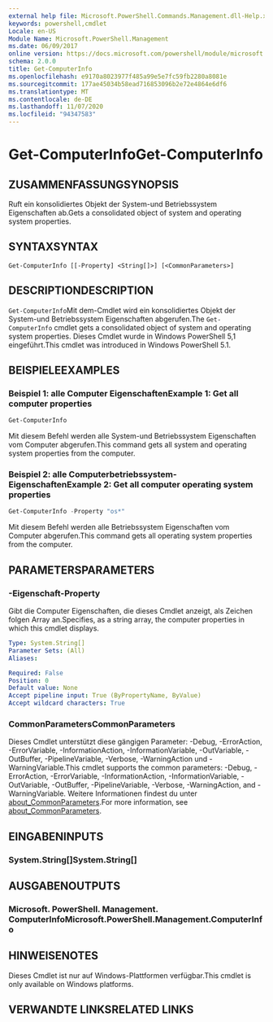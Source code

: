 ```yaml
---
external help file: Microsoft.PowerShell.Commands.Management.dll-Help.xml
keywords: powershell,cmdlet
Locale: en-US
Module Name: Microsoft.PowerShell.Management
ms.date: 06/09/2017
online version: https://docs.microsoft.com/powershell/module/microsoft.powershell.management/get-computerinfo?view=powershell-7&WT.mc_id=ps-gethelp
schema: 2.0.0
title: Get-ComputerInfo
ms.openlocfilehash: e9170a8023977f485a99e5e7fc59fb2280a8081e
ms.sourcegitcommit: 177ae45034b58ead716853096b2e72e4864e6df6
ms.translationtype: MT
ms.contentlocale: de-DE
ms.lasthandoff: 11/07/2020
ms.locfileid: "94347583"
---
```

# <span data-ttu-id="b8e14-103">Get-ComputerInfo</span><span class="sxs-lookup"><span data-stu-id="b8e14-103">Get-ComputerInfo</span></span>

## <span data-ttu-id="b8e14-104">ZUSAMMENFASSUNG</span><span class="sxs-lookup"><span data-stu-id="b8e14-104">SYNOPSIS</span></span>
<span data-ttu-id="b8e14-105">Ruft ein konsolidiertes Objekt der System-und Betriebssystem Eigenschaften ab.</span><span class="sxs-lookup"><span data-stu-id="b8e14-105">Gets a consolidated object of system and operating system properties.</span></span>

## <span data-ttu-id="b8e14-106">SYNTAX</span><span class="sxs-lookup"><span data-stu-id="b8e14-106">SYNTAX</span></span>

```
Get-ComputerInfo [[-Property] <String[]>] [<CommonParameters>]
```

## <span data-ttu-id="b8e14-107">DESCRIPTION</span><span class="sxs-lookup"><span data-stu-id="b8e14-107">DESCRIPTION</span></span>

<span data-ttu-id="b8e14-108">`Get-ComputerInfo`Mit dem-Cmdlet wird ein konsolidiertes Objekt der System-und Betriebssystem Eigenschaften abgerufen.</span><span class="sxs-lookup"><span data-stu-id="b8e14-108">The `Get-ComputerInfo` cmdlet gets a consolidated object of system and operating system properties.</span></span>
<span data-ttu-id="b8e14-109">Dieses Cmdlet wurde in Windows PowerShell 5,1 eingeführt.</span><span class="sxs-lookup"><span data-stu-id="b8e14-109">This cmdlet was introduced in Windows PowerShell 5.1.</span></span>

## <span data-ttu-id="b8e14-110">BEISPIELE</span><span class="sxs-lookup"><span data-stu-id="b8e14-110">EXAMPLES</span></span>

### <span data-ttu-id="b8e14-111">Beispiel 1: alle Computer Eigenschaften</span><span class="sxs-lookup"><span data-stu-id="b8e14-111">Example 1: Get all computer properties</span></span>

```powershell
Get-ComputerInfo
```

<span data-ttu-id="b8e14-112">Mit diesem Befehl werden alle System-und Betriebssystem Eigenschaften vom Computer abgerufen.</span><span class="sxs-lookup"><span data-stu-id="b8e14-112">This command gets all system and operating system properties from the computer.</span></span>

### <span data-ttu-id="b8e14-113">Beispiel 2: alle Computerbetriebssystem-Eigenschaften</span><span class="sxs-lookup"><span data-stu-id="b8e14-113">Example 2: Get all computer operating system properties</span></span>

```powershell
Get-ComputerInfo -Property "os*"
```

<span data-ttu-id="b8e14-114">Mit diesem Befehl werden alle Betriebssystem Eigenschaften vom Computer abgerufen.</span><span class="sxs-lookup"><span data-stu-id="b8e14-114">This command gets all operating system properties from the computer.</span></span>

## <span data-ttu-id="b8e14-115">PARAMETERS</span><span class="sxs-lookup"><span data-stu-id="b8e14-115">PARAMETERS</span></span>

### <span data-ttu-id="b8e14-116">-Eigenschaft</span><span class="sxs-lookup"><span data-stu-id="b8e14-116">-Property</span></span>

<span data-ttu-id="b8e14-117">Gibt die Computer Eigenschaften, die dieses Cmdlet anzeigt, als Zeichen folgen Array an.</span><span class="sxs-lookup"><span data-stu-id="b8e14-117">Specifies, as a string array, the computer properties in which this cmdlet displays.</span></span>

```yaml
Type: System.String[]
Parameter Sets: (All)
Aliases:

Required: False
Position: 0
Default value: None
Accept pipeline input: True (ByPropertyName, ByValue)
Accept wildcard characters: True
```

### <span data-ttu-id="b8e14-118">CommonParameters</span><span class="sxs-lookup"><span data-stu-id="b8e14-118">CommonParameters</span></span>

<span data-ttu-id="b8e14-119">Dieses Cmdlet unterstützt diese gängigen Parameter: -Debug, -ErrorAction, -ErrorVariable, -InformationAction, -InformationVariable, -OutVariable, -OutBuffer, -PipelineVariable, -Verbose, -WarningAction und -WarningVariable.</span><span class="sxs-lookup"><span data-stu-id="b8e14-119">This cmdlet supports the common parameters: -Debug, -ErrorAction, -ErrorVariable, -InformationAction, -InformationVariable, -OutVariable, -OutBuffer, -PipelineVariable, -Verbose, -WarningAction, and -WarningVariable.</span></span> <span data-ttu-id="b8e14-120">Weitere Informationen findest du unter [about_CommonParameters](../Microsoft.PowerShell.Core/About/about_CommonParameters.md).</span><span class="sxs-lookup"><span data-stu-id="b8e14-120">For more information, see [about_CommonParameters](../Microsoft.PowerShell.Core/About/about_CommonParameters.md).</span></span>

## <span data-ttu-id="b8e14-121">EINGABEN</span><span class="sxs-lookup"><span data-stu-id="b8e14-121">INPUTS</span></span>

### <span data-ttu-id="b8e14-122">System.String[]</span><span class="sxs-lookup"><span data-stu-id="b8e14-122">System.String[]</span></span>

## <span data-ttu-id="b8e14-123">AUSGABEN</span><span class="sxs-lookup"><span data-stu-id="b8e14-123">OUTPUTS</span></span>

### <span data-ttu-id="b8e14-124">Microsoft. PowerShell. Management. ComputerInfo</span><span class="sxs-lookup"><span data-stu-id="b8e14-124">Microsoft.PowerShell.Management.ComputerInfo</span></span>

## <span data-ttu-id="b8e14-125">HINWEISE</span><span class="sxs-lookup"><span data-stu-id="b8e14-125">NOTES</span></span>

<span data-ttu-id="b8e14-126">Dieses Cmdlet ist nur auf Windows-Plattformen verfügbar.</span><span class="sxs-lookup"><span data-stu-id="b8e14-126">This cmdlet is only available on Windows platforms.</span></span>

## <span data-ttu-id="b8e14-127">VERWANDTE LINKS</span><span class="sxs-lookup"><span data-stu-id="b8e14-127">RELATED LINKS</span></span>
